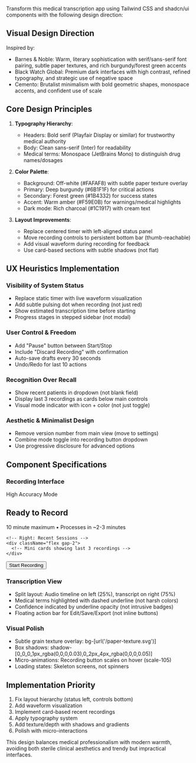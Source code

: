 Transform this medical transcription app using Tailwind CSS and shadcn/ui components with the following design direction:

## Visual Design Direction
Inspired by:
- Barnes & Noble: Warm, literary sophistication with serif/sans-serif font pairing, subtle paper textures, and rich burgundy/forest green accents
- Black Watch Global: Premium dark interfaces with high contrast, refined typography, and strategic use of negative space
- Cemento: Brutalist minimalism with bold geometric shapes, monospace accents, and confident use of scale

## Core Design Principles
1. **Typography Hierarchy**: 
   - Headers: Bold serif (Playfair Display or similar) for trustworthy medical authority
   - Body: Clean sans-serif (Inter) for readability
   - Medical terms: Monospace (JetBrains Mono) to distinguish drug names/dosages

2. **Color Palette**:
   - Background: Off-white (#FAFAF8) with subtle paper texture overlay
   - Primary: Deep burgundy (#6B1F1F) for critical actions
   - Secondary: Forest green (#1B4332) for success states
   - Accent: Warm amber (#F59E0B) for warnings/medical highlights
   - Dark mode: Rich charcoal (#1C1917) with cream text

3. **Layout Improvements**:
   - Replace centered timer with left-aligned status panel
   - Move recording controls to persistent bottom bar (thumb-reachable)
   - Add visual waveform during recording for feedback
   - Use card-based sections with subtle shadows (not flat)

## UX Heuristics Implementation

### Visibility of System Status
- Replace static timer with live waveform visualization
- Add subtle pulsing dot when recording (not just red)
- Show estimated transcription time before starting
- Progress stages in stepped sidebar (not modal)

### User Control & Freedom
- Add "Pause" button between Start/Stop
- Include "Discard Recording" with confirmation
- Auto-save drafts every 30 seconds
- Undo/Redo for last 10 actions

### Recognition Over Recall
- Show recent patients in dropdown (not blank field)
- Display last 3 recordings as cards below main controls
- Visual mode indicator with icon + color (not just toggle)

### Aesthetic & Minimalist Design
- Remove version number from main view (move to settings)
- Combine mode toggle into recording button dropdown
- Use progressive disclosure for advanced options

## Component Specifications

### Recording Interface
<Card className="border-0 shadow-xl bg-gradient-to-br from-stone-50 to-amber-50/20">
  <div className="flex items-start justify-between p-8">
    <!-- Left: Status Panel -->
    <div className="space-y-4">
      <Badge variant="outline" className="font-mono text-xs">
        High Accuracy Mode
      </Badge>
      <div className="space-y-1">
        <h2 className="font-serif text-3xl text-stone-900">Ready to Record</h2>
        <p className="text-stone-600">10 minute maximum • Processes in ~2-3 minutes</p>
      </div>
    </div>
    
    <!-- Right: Recent Sessions -->
    <div className="flex gap-2">
      <!-- Mini cards showing last 3 recordings -->
    </div>
  </div>
  
  <!-- Waveform Visualization Area -->
  <div className="h-32 bg-stone-900/5 backdrop-blur">
    <!-- Canvas for waveform -->
  </div>
  
  <!-- Bottom Control Bar -->
  <div className="flex items-center justify-center gap-4 p-6 bg-white/80 backdrop-blur">
    <Button size="lg" className="gap-2 px-8 py-6 text-lg font-medium">
      <Mic className="w-5 h-5" />
      Start Recording
    </Button>
  </div>
</Card>

### Transcription View
- Split layout: Audio timeline on left (25%), transcript on right (75%)
- Medical terms highlighted with dashed underline (not harsh colors)
- Confidence indicated by underline opacity (not intrusive badges)
- Floating action bar for Edit/Save/Export (not inline buttons)

### Visual Polish
- Subtle grain texture overlay: bg-[url('/paper-texture.svg')]
- Box shadows: shadow-[0_0_0_1px_rgba(0,0,0,0.03),0_2px_4px_rgba(0,0,0,0.05)]
- Micro-animations: Recording button scales on hover (scale-105)
- Loading states: Skeleton screens, not spinners

## Implementation Priority
1. Fix layout hierarchy (status left, controls bottom)
2. Add waveform visualization
3. Implement card-based recent recordings
4. Apply typography system
5. Add texture/depth with shadows and gradients
6. Polish with micro-interactions

This design balances medical professionalism with modern warmth, avoiding both sterile clinical aesthetics and trendy but impractical interfaces.